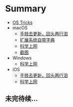# Summary

* [OS Tricks](README.md)
* macOS
  * [手贱去更新，回头两行泪](macos/dont-update.md)
  * [扩展系统自带字典](macos/dictionary.md)
  * [科学上网](macos/freedom.md)
  * [截图](macos/screenshot.md)
* Windows
  * [科学上网](windows/freedom.md)
* iOS
  * [手贱去更新，回头两行泪](ios/dont-update.md)
  * [科学上网](ios/freedom.md)

## 未完待续...